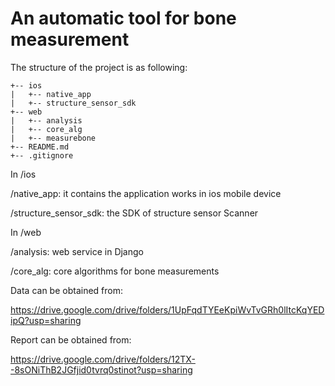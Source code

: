 # An automatic tool for bone measurement

The structure of the project is as following:

```
+-- ios
|   +-- native_app
|   +-- structure_sensor_sdk
+-- web
|   +-- analysis
|   +-- core_alg
|   +-- measurebone
+-- README.md
+-- .gitignore
```

In /ios 

/native_app: it contains the application works in ios mobile device 

/structure_sensor_sdk: the SDK of structure sensor Scanner 

In /web 

/analysis: web service in Django 

/core_alg: core algorithms for bone measurements 

Data can be obtained from: 

https://drive.google.com/drive/folders/1UpFqdTYEeKpiWvTvGRh0lItcKqYEDipQ?usp=sharing

Report can be obtained from: 

https://drive.google.com/drive/folders/12TX--8sONiThB2JGfjid0tvrq0stinot?usp=sharing



